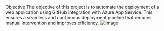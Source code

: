 Objective
The objective of this project is to automate the deployment of a web application using GitHub integration with Azure App Service. This ensures a seamless and continuous deployment pipeline that reduces manual intervention and improves efficiency.
![image](https://github.com/user-attachments/assets/7dafe7bf-f71e-432c-af96-f7973502bdaa)
